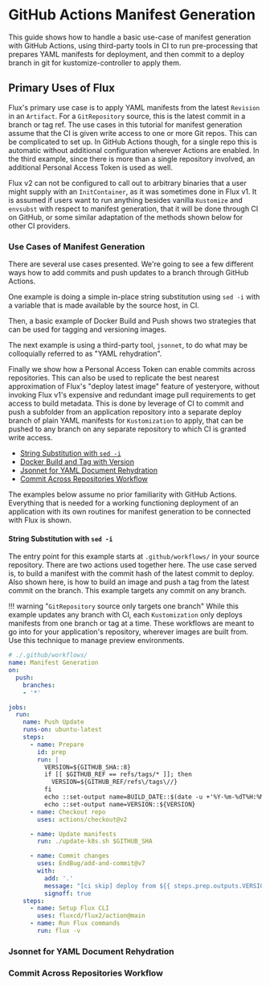 # GitHub Actions Manifest Generation

This guide shows how to handle a basic use-case of manifest generation with GitHub Actions, using third-party tools in CI to run pre-processing that prepares YAML manifests for deployment, and then commit to a deploy branch in git for kustomize-controller to apply them.

## Primary Uses of Flux

Flux's primary use case is to apply YAML manifests from the latest `Revision` in an `Artifact`. For a `GitRepository` source, this is the latest commit in a branch or tag ref. The use cases in this tutorial for manifest generation assume that the CI is given write access to one or more Git repos. This can be complicated to set up. In GitHub Actions though, for a single repo this is automatic without additional configuration wherever Actions are enabled. In the third example, since there is more than a single repository involved, an additional Personal Access Token is used as well.

Flux v2 can not be configured to call out to arbitrary binaries that a user might supply with an `InitContainer`, as it was sometimes done in Flux v1. It is assumed if users want to run anything besides vanilla `Kustomize` and `envsubst` with respect to manifest generation, that it will be done through CI on GitHub, or some similar adaptation of the methods shown below for other CI providers.

### Use Cases of Manifest Generation

There are several use cases presented. We're going to see a few different ways how to add commits and push updates to a branch through GitHub Actions.

One example is doing a simple in-place string substitution using `sed -i` with a variable that is made available by the source host, in CI.

Then, a basic example of Docker Build and Push shows two strategies that can be used for tagging and versioning images.

The next example is using a third-party tool, `jsonnet`, to do what may be colloquially referred to as "YAML rehydration".

Finally we show how a Personal Access Token can enable commits across repositories. This can also be used to replicate the best nearest approximation of Flux's "deploy latest image" feature of yesteryore, without invoking Flux v1's expensive and redundant image pull requirements to get access to build metadata. This is done by leverage of CI to commit and push a subfolder from an application repository into a separate deploy branch of plain YAML manifests for `Kustomization` to apply, that can be pushed to any branch on any separate repository to which CI is granted write access.

* [String Substitution with `sed -i`](#string-substitution-with-sed-i)
* [Docker Build and Tag with Version](#docker-build-and-tag-with-version)
* [Jsonnet for YAML Document Rehydration](#jsonnet-for-yaml-document-rehydration)
* [Commit Across Repositories Workflow](#commit-across-repositories-workflow)

The examples below assume no prior familiarity with GitHub Actions. Everything that is needed for a working functioning deployment of an application with its own routines for manifest generation to be connected with Flux is shown.

#### String Substitution with `sed -i`

The entry point for this example starts at `.github/workflows/` in your source repository. There are two actions used together here. The use case served is, to build a manifest with the commit hash of the latest commit to deploy. Also shown here, is how to build an image and push a tag from the latest commit on the branch. This example targets any commit on any branch.

!!! warning "`GitRepository` source only targets one branch"
    While this example updates any branch with CI, each `Kustomization` only deploys manifests from one branch or tag at a time. These workflows are meant to go into for your application's repository, wherever images are built from. Use this technique to manage preview environments.

```yaml
# ./.github/workflows/
name: Manifest Generation
on:
  push:
    branches:
    - '*'

jobs:
  run:
    name: Push Update
    runs-on: ubuntu-latest
    steps:
      - name: Prepare
        id: prep
        run: |
          VERSION=${GITHUB_SHA::8}
          if [[ $GITHUB_REF == refs/tags/* ]]; then
            VERSION=${GITHUB_REF/refs\/tags\//}
          fi
          echo ::set-output name=BUILD_DATE::$(date -u +'%Y-%m-%dT%H:%M:%SZ')
          echo ::set-output name=VERSION::${VERSION}
      - name: Checkout repo
        uses: actions/checkout@v2

      - name: Update manifests
        run: ./update-k8s.sh $GITHUB_SHA

      - name: Commit changes
        uses: EndBug/add-and-commit@v7
        with:
          add: '.'
          message: "[ci skip] deploy from ${{ steps.prep.outputs.VERSION }}"
          signoff: true
    steps:
      - name: Setup Flux CLI
        uses: fluxcd/flux2/action@main
      - name: Run Flux commands
        run: flux -v
```


### Jsonnet for YAML Document Rehydration



### Commit Across Repositories Workflow




